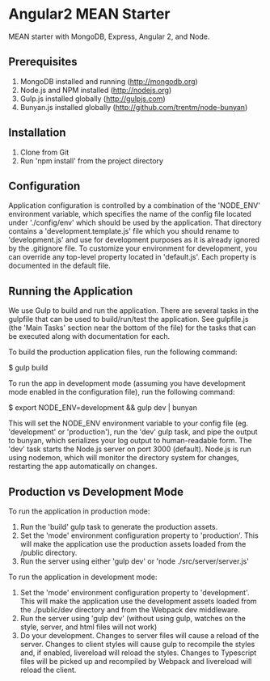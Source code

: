 # Angular2 MEAN Starter #
MEAN starter with MongoDB, Express, Angular 2, and Node.

## Prerequisites ##
1. MongoDB installed and running (http://mongodb.org)
1. Node.js and NPM installed (http://nodejs.org)
1. Gulp.js installed globally (http://gulpjs.com)
1. Bunyan.js installed globally (http://github.com/trentm/node-bunyan)


## Installation ##
1. Clone from Git
1. Run 'npm install' from the project directory


## Configuration ##
Application configuration is controlled by a combination of the 'NODE_ENV' environment variable, which specifies the name of the config file located under './config/env' which should be used by the application. That directory contains a 'development.template.js' file which you should rename to 'development.js' and use for development purposes as it is already ignored by the .gitignore file. To customize your environment for development, you can override any top-level property located in 'default.js'. Each property is documented in the default file.

## Running the Application ##
We use Gulp to build and run the application. There are several tasks in the gulpfile that can be used to build/run/test the application. See gulpfile.js (the 'Main Tasks' section near the bottom of the file) for the tasks that can be executed along with documentation for each.

To build the production application files, run the following command:

$ gulp build

To run the app in development mode (assuming you have development mode enabled in the configuration file), run the following command:

$ export NODE_ENV=development && gulp dev | bunyan

This will set the NODE_ENV environment variable to your config file (eg. 'development' or 'production'), run the 'dev' gulp task, and pipe the output to bunyan, which serializes your log output to human-readable form.
The 'dev' task starts the Node.js server on port 3000 (default). Node.js is run using nodemon, which will monitor the directory system for changes, restarting the app automatically on changes.

## Production vs Development Mode ##
To run the application in production mode:

1. Run the 'build' gulp task to generate the production assets.
1. Set the 'mode' environment configuration property to 'production'. This will make the application use the production assets loaded from the /public directory.
1. Run the server using either 'gulp dev' or 'node ./src/server/server.js'


To run the application in development mode:

1. Set the 'mode' environment configuration property to 'development'. This will make the application use the development assets loaded from the ./public/dev directory and from the Webpack dev middleware. 
1. Run the server using 'gulp dev' (without using gulp, watches on the style, server, and html files will not work)
1. Do your development. Changes to server files will cause a reload of the server. Changes to client styles will cause gulp to recompile the styles and, if enabled, livereload will reload the styles. Changes to Typescript files will be picked up and recompiled by Webpack and livereload will reload the client.
